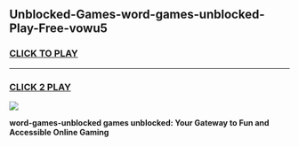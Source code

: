 
## Unblocked-Games-word-games-unblocked-Play-Free-vowu5
<h3>
<a href="https://premium76.site?title=word-games-unblocked&ref=23A">CLICK TO PLAY</a></h3>
<hr>

<h3>
<a href="https://premium76.site?title=word-games-unblocked&ref=23A">CLICK 2 PLAY</a>
  
</h3>

<a href="https://premium76.site?title=word-games-unblocked&ref=23A"><img src="https://clearcache.store/games.png"></a>


**word-games-unblocked games unblocked: Your Gateway to Fun and Accessible Online Gaming**
